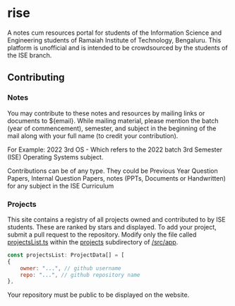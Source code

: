 # rise
A notes cum resources portal for students of the Information Science and Engineering students of Ramaiah Institute of Technology, Bengaluru. This platform is unofficial and is intended to be crowdsourced by the students of the ISE branch.

## Contributing
### Notes
You may contribute to these notes and resources  by mailing links or documents to ${email}. While mailing material, please mention the batch (year of commencement), semester, and subject in the beginning of the mail along with your full name (to credit your contribution).

For Example: 2022 3rd OS - Which refers to the 2022 batch 3rd Semester (ISE) Operating Systems subject.

Contributions can be of any type. They could be Previous Year Question Papers, Internal Question Papers, notes (PPTs, Documents or Handwritten) for any subject in the ISE Curriculum

### Projects
This site contains a registry of all projects owned and contributed to by ISE students. These are ranked by stars and displayed. 
To add your project, submit a pull request to the repository. Modify only the file called [projectsList.ts](https://github.com/themohitnair/rise/blob/main/src/app/projects/projectsList.ts) within the [projects](https://github.com/themohitnair/rise/tree/main/src/app/projects) subdirectory of [/src/app](https://github.com/themohitnair/rise/tree/main/src/app).

```js
const projectsList: ProjectData[] = [
{
    owner: "...", // github username
    repo: "...", // github repository name
},
```

Your repository must be public to be displayed on the website. 